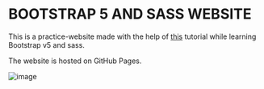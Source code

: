 # BOOTSTRAP 5 AND SASS WEBSITE

This is a practice-website made with the help of [this](https://youtu.be/iJKCj8uAHz8) tutorial
while learning Bootstrap v5 and sass.

The website is hosted on GitHub Pages.

![image](https://user-images.githubusercontent.com/73399160/149652953-287a81e0-b5a3-43a1-a67a-68804586717b.png)
